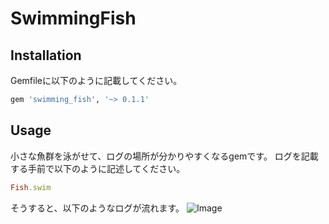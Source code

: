 # SwimmingFish

## Installation

Gemfileに以下のように記載してください。

```bash
gem 'swimming_fish', '~> 0.1.1'
```

## Usage

小さな魚群を泳がせて、ログの場所が分かりやすくなるgemです。
ログを記載する手前で以下のように記述してください。
```ruby
Fish.swim
```
そうすると、以下のようなログが流れます。
![Image](https://github.com/user-attachments/assets/0caca403-2e8a-4853-ba71-78e061224a5b)
